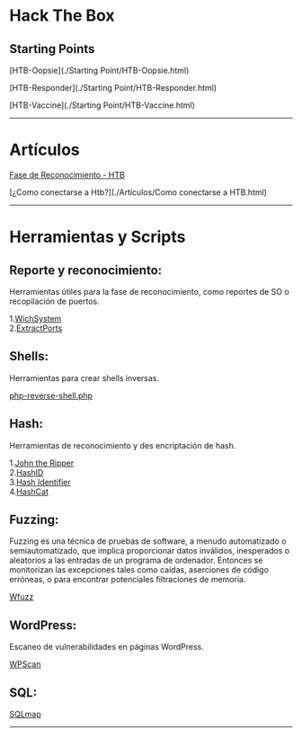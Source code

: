 # **Hack The Box**

## Starting Points

[HTB-Oopsie](./Starting Point/HTB-Oopsie.html)

[HTB-Responder](./Starting Point/HTB-Responder.html)

[HTB-Vaccine](./Starting Point/HTB-Vaccine.html)

---
# Artículos

[Fase de Reconocimiento - HTB](./Artículos/Fase_de_reconocimiento-HTB.html)

[¿Como conectarse a Htb?](./Artículos/Como conectarse a HTB.html)

---

# Herramientas y Scripts 

## Reporte y reconocimiento:
Herramientas útiles para la fase de reconocimiento, como reportes de SO o recopilación de puertos.

1.[WichSystem](./WichSystem.html)    
2.[ExtractPorts](./ExtractPorts.html)

## Shells:
Herramientas para crear shells inversas.

[php-reverse-shell.php](./php-reverse-shell.html)

## Hash:
Herramientas de reconocimiento y des encriptación de hash.

1.[John the Ripper](./john_the_ripper.html)    
2.[HashID](./HashId.html)    
3.[Hash Identifier](./Hash-Identifier.html)    
4.[HashCat](./HashCat.html)

## Fuzzing:
Fuzzing es una técnica de pruebas de software, a menudo automatizado o semiautomatizado, que implica proporcionar datos inválidos, inesperados o
aleatorios a las entradas de un programa de ordenador. Entonces se monitorizan las excepciones tales como caídas, aserciones de código erróneas, o
para encontrar potenciales filtraciones de memoria.

[Wfuzz](./Wfuzz.html)

## WordPress:
Escaneo de vulnerabilidades en páginas WordPress.

[WPScan](./WPScan.html)

## SQL:
[SQLmap](./SQLmap.html)




---
